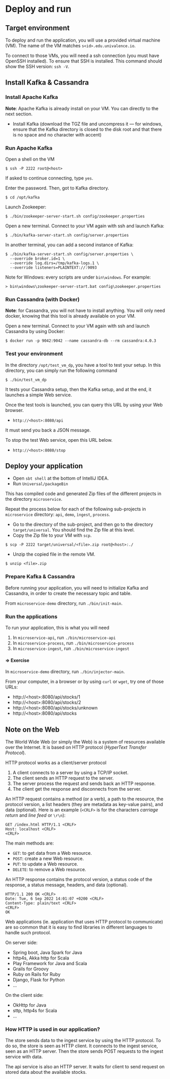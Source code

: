 # Deploy and run

## Target environment

To deploy and run the application, you will use a provided virtual
machine (VM). The name of the VM matches `s<id>.edu.univalence.io`.

To connect to those VMs, you will need a ssh connection (you must have
OpenSSH installed). To ensure that SSH is installed. This command
should show the SSH version: `ssh -V`.

## Install Kafka & Cassandra

### Install Apache Kafka

**Note**: Apache Kafka is already install on your VM. You can directly
to the next section.

* Install Kafka (download the TGZ file and uncompress it — for windows,
  ensure that the Kafka directory is closed to the disk root and that
  there is no space and no character with accent)

### Run Apache Kafka

Open a shell on the VM

```shell
$ ssh -P 2222 root@<host>
```

If asked to continue connecting, type `yes`.

Enter the password. Then, got to Kafka directory.

```shell
$ cd /opt/kafka
```

Launch Zookeeper:

```shell
$ ./bin/zookeeper-server-start.sh config/zookeeper.properties
```

Open a new terminal. Connect to your VM again with ssh and launch
Kafka:

```shell
$ ./bin/kafka-server-start.sh config/server.properties
```

In another terminal, you can add a second instance of Kafka:

```shell
$ ./bin/kafka-server-start.sh config/server.properties \
  --override broker.id=1 \
  --override log.dirs=/tmp/kafka-logs.1 \
  --override listeners=PLAINTEXT://:9093
```

Note for Windows: every scripts are under `bin\windows`. For example:

```shell
> bin\windows\zookeeper-server-start.bat config\zookeeper.properties
```

### Run Cassandra (with Docker)

**Note**: for Cassandra, you will not have to install anything. You
will only need docker, knowing that this tool is already available on
your VM.

Open a new terminal. Connect to your VM again with ssh and launch
Cassandra by using Docker:

```shell
$ docker run -p 9042:9042 --name cassandra-db --rm cassandra:4.0.3
```

### Test your environment

In the directory `/opt/test_vm_dp`, you have a tool to test your setup.
In this directory, you can simply run the following command

```shell
$ ./bin/test_vm_dp
```

It tests your Cassandra setup, then the Kafka setup, and at the end, it
launches a simple Web service.

Once the test tools is launched, you can query this URL by using your
Web browser.

* `http://<host>:8080/api`

It must send you back a JSON message.

To stop the test Web service, open this URL below.

* `http://<host>:8080/stop`

## Deploy your application

* Open `sbt shell` at the bottom of IntelliJ IDEA.
* Run `Universal/packageBin`

This has compiled code and generated Zip files of the different
projects in the directory `microservice`.

Repeat the process below for each of the following sub-projects in
`microservice` directory: `api`, `demo`, `ìngest`, `process`.

* Go to the directory of the sub-project, and then go to the directory
  `target/universal`. You should find the Zip file at this level.
* Copy the Zip file to your VM with `scp`.

```shell
$ scp -P 2222 target/universal/<file>.zip root@<host>:./
```

* Unzip the copied file in the remote VM.

```shell
$ unzip <file>.zip
```

### Prepare Kafka & Cassandra

Before running your application, you will need to initialize Kafka and
Cassandra, in order to create the necessary topic and table.

From `microservice-demo` directory, run `./bin/init-main`.

### Run the applications

To run your application, this is what you will need

1. In `microservice-api`, run `./bin/microservice-api`
2. In `microservice-process`, run `./bin/microservice-process`
3. In `microservice-ingest`, run `./bin/microservice-ingest`

#### => Exercise

In `microservice-demo` directory, run `./bin/injector-main`.

From your computer, in a browser or by using `curl` or `wget`, try one
of those URLs:

* http://&lt;host>:8080/api/stocks/1
* http://&lt;host>:8080/api/stocks/2
* http://&lt;host>:8080/api/stocks/unknown
* http://&lt;host>:8080/api/stocks

## Note on the Web

The World Wide Web (or simply the Web) is a system of resources
available over the Internet. It is based on HTTP protocol (_HyperText
Transfer Protocol_).

HTTP protocol works as a client/server protocol
1. A client connects to a server by using a TCP/IP socket.
2. The client sends an HTTP request to the server.
3. The server process the request and sends back an HTTP response.
4. The client get the response and disconnects from the server.

An HTTP request contains a method (or a verb), a path to the resource,
the protocol version, a list headers (they are metadata as key-value
pairs), and data (optional). Here is an example (`<CRLF>` is for the
characters _carriage return_ and _line feed_ or `\r\n`):

```text
GET /index.html HTTP/1.1 <CRLF>
Host: localhost <CRLF>
<CRLF>
```

The main methods are:

* `GET`: to get data from a Web resource.
* `POST`: create a new Web resource.
* `PUT`: to update a Web resource.
* `DELETE`: to remove a Web resource.

An HTTP response contains the protocol version, a status code of the
response, a status message, headers, and data (optional).

```text
HTTP/1.1 200 OK <CRLF>
Date: Tue, 6 Sep 2022 14:01:07 +0200 <CRLF>
Content-Type: plain/text <CRLF>
<CRLF>
OK
```

Web applications (ie. application that uses HTTP protocol to
communicate) are so common that it is easy to find libraries in
different languages to handle such protocol.

On server side:
* Spring boot, Java Spark for Java
* http4s, Akka http for Scala
* Play Framework for Java and Scala
* Grails for Groovy
* Ruby on Rails for Ruby
* Django, Flask for Python
* ...

On the client side:
* OkHttp for Java
* sttp, http4s for Scala
* ...

### How HTTP is used in our application?

The store sends data to the ingest service by using the HTTP protocol.
To do so, the store is seen as HTTP client. It connects to the ingest
service, seen as an HTTP server. Then the store sends POST requests
to the ingest service with data.

The api service is also an HTTP server. It waits for client to send
request on stored data about the available stocks.
